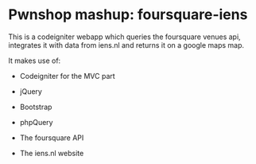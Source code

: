Pwnshop mashup: foursquare-iens
====================

This is a codeigniter webapp which queries the foursquare venues api, integrates it with data from iens.nl and returns it on a google maps map.

It makes use of:
* Codeigniter for the MVC part
* jQuery
* Bootstrap
* phpQuery

* The foursquare API
* The iens.nl website
